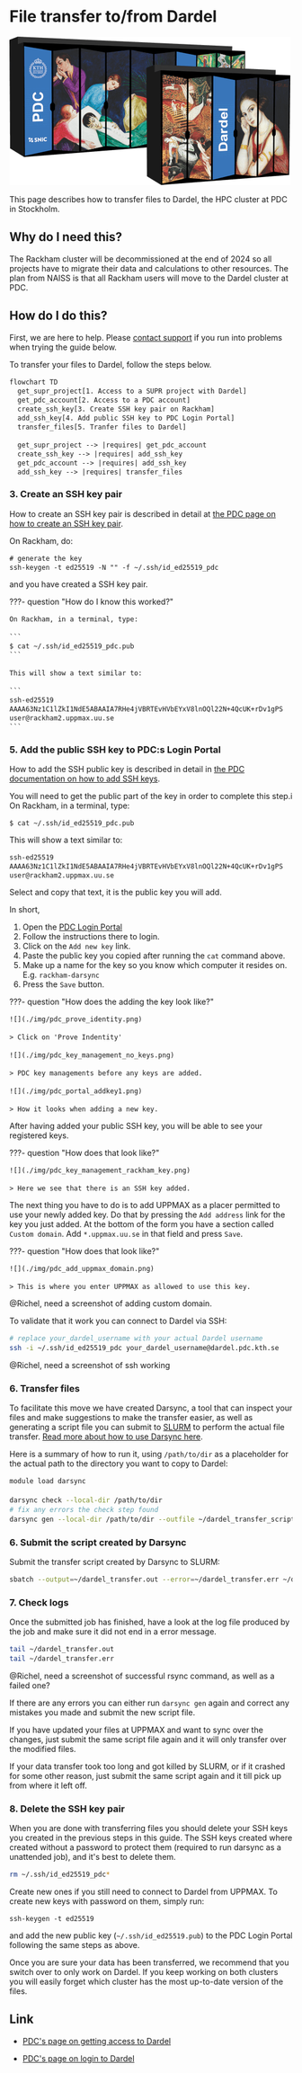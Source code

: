 # File transfer to/from Dardel

![Dardel server racks](./img/dardel_racks.png)

This page describes how to transfer files to Dardel,
the HPC cluster at PDC in Stockholm.

## Why do I need this?

The Rackham cluster will be decommissioned at the end of 2024 
so all projects have to migrate their data and calculations to other resources. 
The plan from NAISS is that all Rackham users will move to 
the Dardel cluster at PDC.

## How do I do this?

First, we are here to help.
Please [contact support](../support.md) if you run into problems
when trying the guide below.

To transfer your files to Dardel, follow the steps below.

```mermaid
flowchart TD
  get_supr_project[1. Access to a SUPR project with Dardel]
  get_pdc_account[2. Access to a PDC account]
  create_ssh_key[3. Create SSH key pair on Rackham]
  add_ssh_key[4. Add public SSH key to PDC Login Portal]
  transfer_files[5. Tranfer files to Dardel]
  
  get_supr_project --> |requires| get_pdc_account
  create_ssh_key --> |requires| add_ssh_key 
  get_pdc_account --> |requires| add_ssh_key
  add_ssh_key --> |requires| transfer_files
```

### 3. Create an SSH key pair

How to create an SSH key pair is described in detail at [the PDC page on how to create an SSH key pair](https://www.pdc.kth.se/support/documents/login/ssh_login.html#how-to-create-ssh-key-pairs).

On Rackham, do:

```
# generate the key
ssh-keygen -t ed25519 -N "" -f ~/.ssh/id_ed25519_pdc
```

and you have created a SSH key pair.

???- question "How do I know this worked?"

    On Rackham, in a terminal, type:

    ```
    $ cat ~/.ssh/id_ed25519_pdc.pub
    ```

    This will show a text similar to:

    ```
    ssh-ed25519 AAAA63Nz1C1lZkI1NdE5ABAAIA7RHe4jVBRTEvHVbEYxV8lnOQl22N+4QcUK+rDv1gPS user@rackham2.uppmax.uu.se
    ```


### 5. Add the public SSH key to PDC:s Login Portal

How to add the SSH public key is described
in detail in [the PDC documentation on how to add SSH keys](https://www.pdc.kth.se/support/documents/login/ssh_login.html#in-the-login-portal).

You will need to get the public part of the key in order to complete this step.i On Rackham, in a terminal, type:

```
$ cat ~/.ssh/id_ed25519_pdc.pub
```

This will show a text similar to:

```
ssh-ed25519 AAAA63Nz1C1lZkI1NdE5ABAAIA7RHe4jVBRTEvHVbEYxV8lnOQl22N+4QcUK+rDv1gPS user@rackham2.uppmax.uu.se
```

Select and copy that text, it is the public key you will add.

In short,

1. Open the [PDC Login Portal](https://loginportal.pdc.kth.se/)
1. Follow the instructions there to login.
1. Click on the `Add new key` link.
1. Paste the public key you copied after running the `cat` command above.
1. Make up a name for the key so you know which computer it resides on. E.g. `rackham-darsync`
1. Press the `Save` button.

???- question "How does the adding the key look like?"

    ![](./img/pdc_prove_identity.png)

    > Click on 'Prove Indentity'

    ![](./img/pdc_key_management_no_keys.png)

    > PDC key managements before any keys are added.

    ![](./img/pdc_portal_addkey1.png)

    > How it looks when adding a new key.

After having added your public SSH key, you will be able to see your registered keys.

???- question "How does that look like?"

    ![](./img/pdc_key_management_rackham_key.png)

    > Here we see that there is an SSH key added.

The next thing you have to do is to add UPPMAX as a placer permitted to use your newly added key. Do that by pressing the `Add address` link for the key you just added. At the bottom of the form you have a section called `Custom domain`. Add `*.uppmax.uu.se` in that field and press `Save`.

???- question "How does that look like?"

    ![](./img/pdc_add_uppmax_domain.png)

    > This is where you enter UPPMAX as allowed to use this key.

@Richel, need a screenshot of adding custom domain.

To validate that it work you can connect to Dardel via SSH:

```bash
# replace your_dardel_username with your actual Dardel username
ssh -i ~/.ssh/id_ed25519_pdc your_dardel_username@dardel.pdc.kth.se
```

@Richel, need a screenshot of ssh working

### 6. Transfer files

To facilitate this move we have created Darsync, 
a tool that can inspect your files and make suggestions 
to make the transfer easier, 
as well as generating a script file you can submit to [SLURM](slurm.md) 
to perform the actual file transfer. 
[Read more about how to use Darsync here](../cluster_guides/darsync.md).

Here is a summary of how to run it, using `/path/to/dir` as a placeholder for the actual path to the directory you want to copy to Dardel:

```bash
module load darsync

darsync check --local-dir /path/to/dir
# fix any errors the check step found
darsync gen --local-dir /path/to/dir --outfile ~/dardel_transfer_script.sh
```

### 6. Submit the script created by Darsync

Submit the transfer script created by Darsync to SLURM:

```bash
sbatch --output=~/dardel_transfer.out --error=~/dardel_transfer.err ~/dardel_transfer_script.sh
```

### 7. Check logs

Once the submitted job has finished, have a look at the log file produced by the job and make sure it did not end in a error message.

```bash
tail ~/dardel_transfer.out
tail ~/dardel_transfer.err
```

@Richel, need a screenshot of successful rsync command, as well as a failed one?

If there are any errors you can either run `darsync gen` again and correct any mistakes you made and submit the new script file.

If you have updated your files at UPPMAX and want to sync over the changes, just submit the same script file again and it will only transfer over the modified files.

If your data transfer took too long and got killed by SLURM, or if it crashed for some other reason, just submit the same script again and it till pick up from where it left off.

### 8. Delete the SSH key pair

When you are done with transferring files you should delete your SSH keys you created in the previous steps in this guide. The SSH keys created where created without a password to protect them (required to run darsync as a unattended job), and it's best to delete them.

```bash
rm ~/.ssh/id_ed25519_pdc*
```

Create new ones if you still need to connect to Dardel from UPPMAX. To create new keys with password on them, simply run:
```
ssh-keygen -t ed25519
```

and add the new public key (`~/.ssh/id_ed25519.pub`) to the PDC Login Portal following the same steps as above.

Once you are sure your data has been transferred, we recommend that you switch over to only work on Dardel. If you keep working on both clusters you will easily forget which cluster has the most up-to-date version of the files.

## Link

 * [PDC's page on getting access to Dardel](https://www.pdc.kth.se/support/documents/getting_access/get_access.html)

 * [PDC's page on login to Dardel](https://www.pdc.kth.se/support/documents/login/dardel.html)


